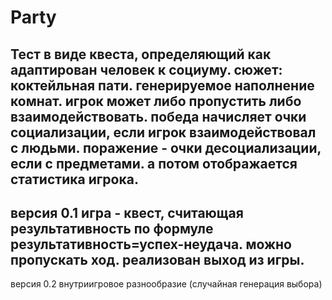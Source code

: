 # Party
Тест в виде квеста, определяющий как адаптирован человек к социуму.
сюжет: коктейльная пати.
генерируемое наполнение комнат.
игрок может либо пропустить либо взаимодействовать.
победа начисляет очки социализации, если игрок взаимодействовал с людьми.
поражение - очки десоциализации, если с предметами.
а потом отображается статистика игрока.
------------------------------------
версия 0.1
игра - квест, считающая результативность по формуле результативность=успех-неудача.
можно пропускать ход. реализован выход из игры.
------------------------------------
версия 0.2
внутриигровое разнообразие (случайная генерация выбора)
		
